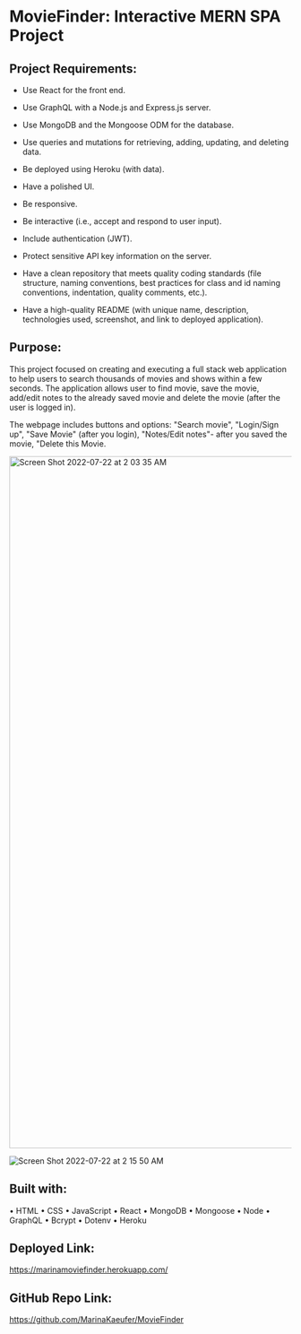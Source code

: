 # MovieFinder: Interactive MERN SPA Project

## Project Requirements: 

* Use React for the front end.

* Use GraphQL with a Node.js and Express.js server.

* Use MongoDB and the Mongoose ODM for the database.

* Use queries and mutations for retrieving, adding, updating, and deleting data.

* Be deployed using Heroku (with data).

* Have a polished UI.

* Be responsive.

* Be interactive (i.e., accept and respond to user input).

* Include authentication (JWT).

* Protect sensitive API key information on the server.

* Have a clean repository that meets quality coding standards (file structure, naming conventions, best practices for class and id naming conventions, indentation, quality comments, etc.).

* Have a high-quality README (with unique name, description, technologies used, screenshot, and link to deployed application).

## Purpose: 
This project focused on creating and executing a full stack web application to help users to search thousands of movies and shows within a few seconds. The application allows user to find movie, save the movie, add/edit notes to the already saved movie and delete the movie (after the user is logged in). 

The webpage includes buttons and options: "Search movie", "Login/Sign up", "Save Movie" (after you login), "Notes/Edit notes"- after you saved the movie, "Delete this Movie. 


<img width="1235" alt="Screen Shot 2022-07-22 at 2 03 35 AM" src="https://user-images.githubusercontent.com/100238144/180374568-5314d35f-90fc-44c1-8288-51e145c75187.png">

![Screen Shot 2022-07-22 at 2 15 50 AM](https://user-images.githubusercontent.com/100238144/180375584-5017099b-e9ab-488b-ac87-0a3e4dde49e3.png)

## Built with: 
• HTML • CSS • JavaScript • React • MongoDB • Mongoose • Node • GraphQL • Bcrypt • Dotenv • Heroku

## Deployed Link: 
https://marinamoviefinder.herokuapp.com/

## GitHub Repo Link: 
https://github.com/MarinaKaeufer/MovieFinder
